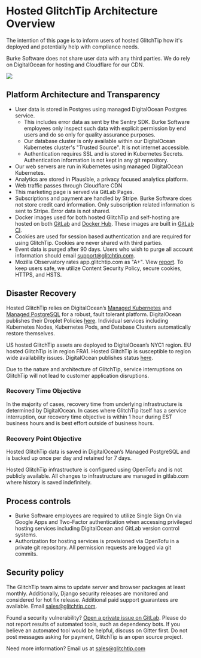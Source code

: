 # Hosted GlitchTip Architecture Overview

The intention of this page is to inform users of hosted GlitchTip how it's deployed and potentially help with compliance needs.

Burke Software does not share user data with any third parties. We do rely on DigitalOcean for hosting and Cloudflare for our CDN.

![](/assets/glitchtip-saas.png)

## Platform Architecture and Transparency

- User data is stored in Postgres using managed DigitalOcean Postgres service.
  - This includes error data as sent by the Sentry SDK. Burke Software employees only inspect such data with explicit permission by end users and do so only for quality assurance purposes.
  - Our database cluster is only available within our DigitalOcean Kubernetes cluster's "Trusted Source". It is not internet accessible.
  - Authentication requires SSL and is stored in Kubernetes Secrets. Authentication information is not kept in any git repository.
- Our web servers are run in Kubernetes using managed DigitalOcean Kubernetes.
- Analytics are stored in Plausible, a privacy focused analytics platform.
- Web traffic passes through Cloudflare CDN
- This marketing page is served via GitLab Pages.
- Subscriptions and payment are handled by Stripe. Burke Software does not store credit card information. Only subscription related information is sent to Stripe. Error data is not shared.
- Docker images used for both hosted GlitchTip and self-hosting are hosted on both [GitLab](https://gitlab.com/glitchtip/glitchtip-frontend/container_registry) and [Docker Hub](https://hub.docker.com/r/glitchtip/glitchtip). These images are built in [GitLab CI](https://gitlab.com/glitchtip/glitchtip-frontend/-/pipelines).
- Cookies are used for session based authentication and are required for using GlitchTip. Cookies are never shared with third parties.
- Event data is purged after 90 days. Users who wish to purge all account information should email [support@glitchtip.com](mailto:support@glitchtip.com).
- Mozilla Observatory rates app.glitchtip.com as "A+". View [report](https://observatory.mozilla.org/analyze/app.glitchtip.com). To keep users safe, we utilize Content Security Policy, secure cookies, HTTPS, and HSTS.

## Disaster Recovery

Hosted GlitchTip relies on DigitalOcean’s [Managed Kubernetes](https://www.digitalocean.com/docs/kubernetes/) and [Managed PostgreSQL](https://www.digitalocean.com/docs/databases/postgresql/) for a robust, fault tolerant platform. DigitalOcean publishes their Droplet Policies [here](https://www.digitalocean.com/docs/droplets/resources/policies/#droplet-service-level-agreement-sla). Individual services including Kubernetes Nodes, Kubernetes Pods, and Database Clusters automatically restore themselves.

US hosted GlitchTip assets are deployed to DigitalOcean’s NYC1 region. EU hosted GlitchTip is in region FRA1. Hosted GlitchTip is susceptible to region wide availability issues. DigitalOcean publishes status [here](https://status.digitalocean.com/).

Due to the nature and architecture of GlitchTip, service interruptions on GlitchTip will not lead to customer application disruptions.

### Recovery Time Objective

In the majority of cases, recovery time from underlying infrastructure is determined by DigitalOcean. In cases where GlitchTip itself has a service interruption, our recovery time objective is within 1 hour during EST business hours and is best effort outside of business hours.

### Recovery Point Objective

Hosted GlitchTip data is saved in DigitalOcean’s Managed PostgreSQL and is backed up once per day and retained for 7 days.

Hosted GlitchTip infrastructure is configured using OpenTofu and is not publicly available. All changes to infrastructure are managed in gitlab.com where history is saved indefinitely.

## Process controls

- Burke Software employees are required to utilize Single Sign On via Google Apps and Two-Factor authentication when accessing privileged hosting services including DigitalOcean and GitLab version control systems.
- Authorization for hosting services is provisioned via OpenTofu in a private git repository. All permission requests are logged via git commits.

## Security policy

The GlitchTip team aims to update server and browser packages at least monthly. Additionally, Django security releases are monitored and considered for hot fix release. Additional paid support guarantees are available. Email [sales@glitchtip.com](mailto:sales@glitchtip.com).

Found a security vulnerability? [Open a private issue on GitLab](https://gitlab.com/glitchtip). Please do not report results of automated tools, such as dependency bots. If you believe an automated tool would be helpful, discuss on Gitter first.
Do not post messages asking for payment, GlitchTip is an open source project.

Need more information? Email us at [sales@glitchtip.com](mailto:sales@glitchtip.com)
